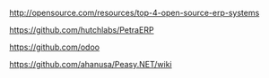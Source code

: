 http://opensource.com/resources/top-4-open-source-erp-systems


https://github.com/hutchlabs/PetraERP

https://github.com/odoo





https://github.com/ahanusa/Peasy.NET/wiki

